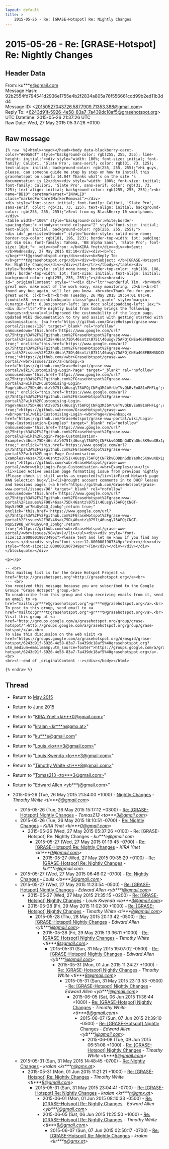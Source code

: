 ```yaml
---
layout: default
title: >
    2015-05-26 - Re: [GRASE-Hotspot] Re: Nightly Changes
---
```


# 2015-05-26 - Re: [GRASE-Hotspot] Re: Nightly Changes

## Header Data

From: ku***e@gmail.com<br>
Message Hash: 92b2554fd794541d2936e1755e4b2f2834a805a76f556661cdd99b2ed11b3dd4<br>
Message ID: \<20150527043726.5877909.71353.388@gmail.com\><br>
Reply To: \<6243d91f-5926-4e58-83a7-7a439dc18af5@grasehotspot.org\><br>
UTC Datetime: 2015-05-26 21:37:26 UTC<br>
Raw Date: Wed, 27 May 2015 05:37:26 +0100<br>

## Raw message

```
{% raw  %}<html><head></head><body data-blackberry-caret-color="#00a8df" style="background-color: rgb(255, 255, 255); line-height: initial;"><div style="width: 100%; font-size: initial; font-family: Calibri, 'Slate Pro', sans-serif; color: rgb(31, 73, 125); text-align: initial; background-color: rgb(255, 255, 255);">Hi guys, please, can someone guide me step by step on how to install this grasehotspot on ubuntu 14.04? Thanks‎ what's on the site 's documentation is 12</div><div style="width: 100%; font-size: initial; font-family: Calibri, 'Slate Pro', sans-serif; color: rgb(31, 73, 125); text-align: initial; background-color: rgb(255, 255, 255);"><br name="BB10" caretmarkerset="INVALID" class="markedForCaretMarkerRemoval"></div>                                                                                                                                     <div style="font-size: initial; font-family: Calibri, 'Slate Pro', sans-serif; color: rgb(31, 73, 125); text-align: initial; background-color: rgb(255, 255, 255);">Sent from my BlackBerry 10 smartphone.</div>                                                                                                                                                                                        <table width="100%" style="background-color:white;border-spacing:0px;"> <tbody><tr><td colspan="2" style="font-size: initial; text-align: initial; background-color: rgb(255, 255, 255);">                                              <div id="_persistentHeader" style="border-style: solid none none; border-top-color: rgb(181, 196, 223); border-top-width: 1pt; padding: 3pt 0in 0in; font-family: Tahoma, 'BB Alpha Sans', 'Slate Pro'; font-size: 10pt;">  <div><b>From: </b>KIRA Ynet</div><div><b>Sent: </b>Wednesday, 27 May 2015 02:10</div><div><b>To: </b>gr***t@grasehotspot.org</div><div><b>Reply To: </b>gr***t@grasehotspot.org</div><div><b>Subject: </b>[GRASE-Hotspot] Re: Nightly Changes</div></div></td></tr></tbody></table><div style="border-style: solid none none; border-top-color: rgb(186, 188, 209); border-top-width: 1pt; font-size: initial; text-align: initial; background-color: rgb(255, 255, 255);"></div><br><div id="_originalContent" style=""><div dir="ltr">wonderful Tim. <br>Work great now. make most of the work easy, easy monitoring. :D<br><br>If found any bug again, will let you know. <br><br>Thank You for your great work. :)<br><br><br>On Tuesday, 26 May 2015 19:54:01 UTC+8, timwhite88  wrote:<blockquote class="gmail_quote" style="margin: 0;margin-left: 0.8ex;border-left: 1px #ccc solid;padding-left: 1ex;"><div dir="ltr">The nightly build from today brings the following changes:<div><ul><li>Improved the customability of the login page. Updated Wiki documentation to try and assist with getting started with customisations. (<a href="https://github.com/GraseHotspot/grase-www-portal/issues/128" target="_blank" rel="nofollow" onmousedown="this.href='https://www.google.com/url?q\75https%3A%2F%2Fgithub.com%2FGraseHotspot%2Fgrase-www-portal%2Fissues%2F128\46sa\75D\46sntz\0751\46usg\75AFQjCNEa4G8FBBHSUOZ6ii84NjYcVQjyZw';return true;" onclick="this.href='https://www.google.com/url?q\75https%3A%2F%2Fgithub.com%2FGraseHotspot%2Fgrase-www-portal%2Fissues%2F128\46sa\75D\46sntz\0751\46usg\75AFQjCNEa4G8FBBHSUOZ6ii84NjYcVQjyZw';return true;">https://github.com/<wbr>GraseHotspot/grase-www-portal/<wbr>issues/128</a>)&nbsp;<a href="https://github.com/GraseHotspot/grase-www-portal/wiki/Customising-Login-Page" target="_blank" rel="nofollow" onmousedown="this.href='https://www.google.com/url?q\75https%3A%2F%2Fgithub.com%2FGraseHotspot%2Fgrase-www-portal%2Fwiki%2FCustomising-Login-Page\46sa\75D\46sntz\0751\46usg\75AFQjCNFq3MJbVrUeTVvQkBvEo881mFHFLg';return true;" onclick="this.href='https://www.google.com/url?q\75https%3A%2F%2Fgithub.com%2FGraseHotspot%2Fgrase-www-portal%2Fwiki%2FCustomising-Login-Page\46sa\75D\46sntz\0751\46usg\75AFQjCNFq3MJbVrUeTVvQkBvEo881mFHFLg';return true;">https://github.<wbr>com/GraseHotspot/grase-www-<wbr>portal/wiki/Customising-Login-<wbr>Page</a>&nbsp;<a href="https://github.com/GraseHotspot/grase-www-portal/wiki/Login-Page-Customisation-Examples" target="_blank" rel="nofollow" onmousedown="this.href='https://www.google.com/url?q\75https%3A%2F%2Fgithub.com%2FGraseHotspot%2Fgrase-www-portal%2Fwiki%2FLogin-Page-Customisation-Examples\46sa\75D\46sntz\0751\46usg\75AFQjCNFkkvGODDnGdDYaOhcSK9wuXBx1pA';return true;" onclick="this.href='https://www.google.com/url?q\75https%3A%2F%2Fgithub.com%2FGraseHotspot%2Fgrase-www-portal%2Fwiki%2FLogin-Page-Customisation-Examples\46sa\75D\46sntz\0751\46usg\75AFQjCNFkkvGODDnGdDYaOhcSK9wuXBx1pA';return true;">https://github.com/<wbr>GraseHotspot/grase-www-portal/<wbr>wiki/Login-Page-Customisation-<wbr>Examples</a></li><li>Fixed Active Session page formatting issue from previous nightly (Please check it still works as expected)</li><li>Fixed Network page WAN Selection bug</li><li>Brought account comments in to DHCP leases and Sessions pages (<a href="https://github.com/GraseHotspot/grase-www-portal/issues/98" target="_blank" rel="nofollow" onmousedown="this.href='https://www.google.com/url?q\75https%3A%2F%2Fgithub.com%2FGraseHotspot%2Fgrase-www-portal%2Fissues%2F98\46sa\75D\46sntz\0751\46usg\75AFQjCNGT-Nqs5z9KB_wr7NuGyG4Q_Jpnbg';return true;" onclick="this.href='https://www.google.com/url?q\75https%3A%2F%2Fgithub.com%2FGraseHotspot%2Fgrase-www-portal%2Fissues%2F98\46sa\75D\46sntz\0751\46usg\75AFQjCNGT-Nqs5z9KB_wr7NuGyG4Q_Jpnbg';return true;">https://github.com/<wbr>GraseHotspot/grase-www-portal/<wbr>issues/98</a>)</li></ul><div><div style="font-size:12.8000001907349px">Please test and let me know if you find any issues.</div><div style="font-size:12.8000001907349px"><br></div><div style="font-size:12.8000001907349px">Tim</div></div></div></div>
</blockquote></div>

<p></p>

-- <br>
This mailing list is for the Grase Hotspot Project <a href="http://grasehotspot.org">http://grasehotspot.org</a><br>
--- <br>
You received this message because you are subscribed to the Google Groups "Grase Hotspot" group.<br>
To unsubscribe from this group and stop receiving emails from it, send an email to <a href="mailto:gr***e@grasehotspot.org">gr***e@grasehotspot.org</a>.<br>
To post to this group, send email to <a href="mailto:gr***t@grasehotspot.org">gr***t@grasehotspot.org</a>.<br>
Visit this group at <a href="http://groups.google.com/a/grasehotspot.org/group/grase-hotspot/">http://groups.google.com/a/grasehotspot.org/group/grase-hotspot/</a>.<br>
To view this discussion on the web visit <a href="https://groups.google.com/a/grasehotspot.org/d/msgid/grase-hotspot/6243d91f-5926-4e58-83a7-7a439dc18af5%40grasehotspot.org?utm_medium=email&amp;utm_source=footer">https://groups.google.com/a/grasehotspot.org/d/msgid/grase-hotspot/6243d91f-5926-4e58-83a7-7a439dc18af5%40grasehotspot.org</a>.<br>
<br><!--end of _originalContent --></div></body></html>

{% endraw %}
```

## Thread

+ Return to [May 2015](/archive/2015/05)
+ Return to [June 2015](/archive/2015/06)

+ Return to "[KIRA Ynet <ki***0<span>@</span>gmail.com>](/authors/ki___0_at_gmail_com)"
+ Return to "[kralan <kr***n<span>@</span>gmx.at>](/authors/kr___n_at_gmx_at)"
+ Return to "[ku***e<span>@</span>gmail.com](/authors/ku___e_at_gmail_com)"
+ Return to "[Louis <lo***3<span>@</span>gmail.com>](/authors/lo___3_at_gmail_com)"
+ Return to "[Louis Kwenda <lo***3<span>@</span>gmail.com>](/authors/lo___3_at_gmail_com)"
+ Return to "[Timothy White <ti***8<span>@</span>gmail.com>](/authors/ti___8_at_gmail_com)"
+ Return to "[Tomas213 <to***3<span>@</span>gmail.com>](/authors/to___3_at_gmail_com)"
+ Return to "[Edward Allen <yb***j<span>@</span>gmail.com>](/authors/yb___j_at_gmail_com)"

+ 2015-05-26 (Tue, 26 May 2015 21:54:00 +1000) - [Nightly Changes](/archive/2015/05/7061e9689d47a82c713637276630e2a7670794daa60aab7086a853b040a1b5c9) - _Timothy White \<ti***8@gmail.com\>_
  + 2015-05-26 (Tue, 26 May 2015 15:17:12 +0300) - [Re: [GRASE-Hotspot] Nightly Changes](/archive/2015/05/d02fa1435311122cdbb857b46d8d51c9824ce9e7a3d8550809c3e7ca12bbabde) - _Tomas213 \<to***3@gmail.com\>_
  + 2015-05-26 (Tue, 26 May 2015 18:10:51 -0700) - [Re: Nightly Changes](/archive/2015/05/1cd559d2cb5d2cae6d888959b038c862610c1510b4deb3d95fd9856208273b8b) - _KIRA Ynet \<ki***0@gmail.com\>_
    + 2015-05-26 (Wed, 27 May 2015 05:37:26 +0100) - Re: [GRASE-Hotspot] Re: Nightly Changes - _ku***e@gmail.com_
      + 2015-05-27 (Wed, 27 May 2015 01:19:45 -0700) - [Re: [GRASE-Hotspot] Re: Nightly Changes](/archive/2015/05/84842fc53b5ef1809c4cd1f4a0443fdf90919ee7860ade9e3049eae1b4f14a09) - _KIRA Ynet \<ki***0@gmail.com\>_
        + 2015-05-27 (Wed, 27 May 2015 09:35:29 +0100) - [Re: [GRASE-Hotspot] Re: Nightly Changes](/archive/2015/05/d207645d9c77066264be1f543255b6169c66ca073a6130c2212743689686510b) - _ku***e@gmail.com_
  + 2015-05-27 (Wed, 27 May 2015 06:46:02 -0700) - [Re: Nightly Changes](/archive/2015/05/4821980d3f4188d7d9c84278e88a0832c5224bec05d747af25337b7b864de8a8) - _Louis \<lo***3@gmail.com\>_
  + 2015-05-27 (Wed, 27 May 2015 11:23:54 -0500) - [Re: [GRASE-Hotspot] Nightly Changes](/archive/2015/05/fe262fc58632535615cb054819ab6522ec61e19651f442c4b92a3cdc725fdf8e) - _Edward Allen \<yb***j@gmail.com\>_
    + 2015-05-27 (Wed, 27 May 2015 21:35:15 +0200) - [Re: [GRASE-Hotspot] Nightly Changes](/archive/2015/05/ccc2bbb0f256cc671547cc0a405ac8d4c54695b76111854264d1d8e6e77eb993) - _Louis Kwenda \<lo***3@gmail.com\>_
    + 2015-05-28 (Fri, 29 May 2015 11:02:30 +1000) - [Re: [GRASE-Hotspot] Nightly Changes](/archive/2015/05/15cd08d98f311c4dbad05e61ba9b73568318f8fa8f07fecd54c40067074611d5) - _Timothy White \<ti***8@gmail.com\>_
      + 2015-05-28 (Thu, 28 May 2015 20:13:42 -0500) - [Re: [GRASE-Hotspot] Nightly Changes](/archive/2015/05/21e199077ef3129b9d472934b6231ddde5c2ea19d8111aac5038e68951618da0) - _Edward Allen \<yb***j@gmail.com\>_
        + 2015-05-28 (Fri, 29 May 2015 13:36:11 +1000) - [Re: [GRASE-Hotspot] Nightly Changes](/archive/2015/05/3fb5cc5c9bb2a29ec6d6ab9715b804ff9e1b489e267210e134c2cffb9e94c341) - _Timothy White \<ti***8@gmail.com\>_
          + 2015-05-31 (Sun, 31 May 2015 19:07:02 -0500) - [Re: [GRASE-Hotspot] Nightly Changes](/archive/2015/05/01cd8248e67fc26e7b412fcc08fee4d3399fcc86e7b6be1b25f5fd7c081916c0) - _Edward Allen \<yb***j@gmail.com\>_
            + 2015-05-31 (Mon, 01 Jun 2015 11:24:27 +1000) - [Re: [GRASE-Hotspot] Nightly Changes](/archive/2015/05/7ceb346ebcaa360a5ebb1d066b77ec5f3bfb14486bc7dc18a0a38b6fb79c5ac3) - _Timothy White \<ti***8@gmail.com\>_
              + 2015-05-31 (Sun, 31 May 2015 23:13:53 -0500) - [Re: [GRASE-Hotspot] Nightly Changes](/archive/2015/05/1d5f652f1db4adb225222680aae3927fb844e5df804d16aa5b6e9847d3970742) - _Edward Allen \<yb***j@gmail.com\>_
                + 2015-06-05 (Sat, 06 Jun 2015 11:36:44 +1000) - [Re: [GRASE-Hotspot] Nightly Changes](/archive/2015/06/ea40a3210b670c533a539ab2b9a17cc8dfbd616f34cfb2969671afe7095ce148) - _Timothy White \<ti***8@gmail.com\>_
                  + 2015-06-07 (Sun, 07 Jun 2015 21:39:10 -0500) - [Re: [GRASE-Hotspot] Nightly Changes](/archive/2015/06/2564f4b1029b23d3574154fce45c4b29bf28d7e6a71769f449c0405eadfa6137) - _Edward Allen \<yb***j@gmail.com\>_
                    + 2015-06-08 (Tue, 09 Jun 2015 06:51:08 +1000) - [Re: [GRASE-Hotspot] Nightly Changes](/archive/2015/06/76be0ad3db30619f7fbd761b37cd6c712fc67e0d222cf6f1932c67987cb53a32) - _Timothy White \<ti***8@gmail.com\>_
  + 2015-05-31 (Sun, 31 May 2015 14:48:45 -0700) - [Re: Nightly Changes](/archive/2015/05/7d60d3fa93224173ec5a676d7f2ce152878ef1926e630adaa4f803476437a642) - _kralan \<kr***n@gmx.at\>_
    + 2015-05-31 (Mon, 01 Jun 2015 11:21:21 +1000) - [Re: [GRASE-Hotspot] Re: Nightly Changes](/archive/2015/05/0097d828ab523c88a6d00a71ebc49eee566c74a155b78b619de5de81a4e500c2) - _Timothy White \<ti***8@gmail.com\>_
      + 2015-05-31 (Sun, 31 May 2015 23:04:41 -0700) - [Re: [GRASE-Hotspot] Re: Nightly Changes](/archive/2015/05/dec58d2c4183ef1392d9b75085beb4acfdcc23d0a801a7ce929fff96209d1006) - _kralan \<kr***n@gmx.at\>_
        + 2015-06-01 (Mon, 01 Jun 2015 08:10:33 -0500) - [Re: [GRASE-Hotspot] Re: Nightly Changes](/archive/2015/06/11ba79df49f5f0e2c2218459cdf42e7526428260c8c477029009787c45916236) - _Edward Allen \<yb***j@gmail.com\>_
        + 2015-06-05 (Sat, 06 Jun 2015 11:25:50 +1000) - [Re: [GRASE-Hotspot] Re: Nightly Changes](/archive/2015/06/ba2cddd894d709598c0967c6772a5291cdb04846fd6ae265050e6af26838aa6c) - _Timothy White \<ti***8@gmail.com\>_
          + 2015-06-07 (Sun, 07 Jun 2015 02:50:17 -0700) - [Re: [GRASE-Hotspot] Re: Nightly Changes](/archive/2015/06/185e05907edc01d0676661cd5c46db0c825620c1b96ee9e077b2c5d545392b97) - _kralan \<kr***n@gmx.at\>_

